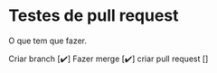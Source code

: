 # Testes de pull request
O que tem que fazer.

Criar branch            [✔️]
Fazer merge             [✔️]
criar pull request      []
